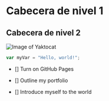 # Cabecera de nivel 1
## Cabecera de nivel 2
![Image of Yaktocat](https://octodex.github.com/images/yaktocat.png)


``` javascript
var myVar = "Hello, world!";
```


- [] Turn on GitHub Pages

- [] Outline my portfolio

- [] Introduce myself to the world
